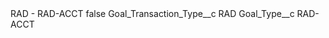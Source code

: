 <?xml version="1.0" encoding="UTF-8"?>
<CustomMetadata xmlns="http://soap.sforce.com/2006/04/metadata" xmlns:xsi="http://www.w3.org/2001/XMLSchema-instance" xmlns:xsd="http://www.w3.org/2001/XMLSchema">
    <label>RAD - RAD-ACCT</label>
    <protected>false</protected>
    <values>
        <field>Goal_Transaction_Type__c</field>
        <value xsi:type="xsd:string">RAD</value>
    </values>
    <values>
        <field>Goal_Type__c</field>
        <value xsi:type="xsd:string">RAD-ACCT</value>
    </values>
</CustomMetadata>

